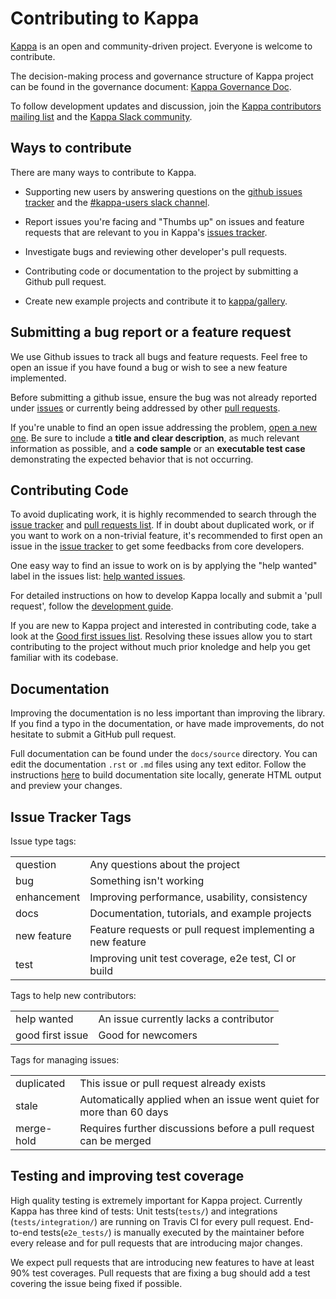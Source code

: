 # Contributing to Kappa

[Kappa](https://github.com/kappa/Kappa) is an open and community-driven project. Everyone is welcome to contribute.

The decision-making process and governance structure of Kappa project can be found in the governance document: [Kappa Governance Doc](https://github.com/kappa/Kappa/blob/master/GOVERNANCE.md).

To follow development updates and discussion, join the [Kappa contributors mailing list](https://groups.google.com/forum/#!forum/kappa) and the [Kappa Slack community](https://join.slack.com/t/kappa/shared_invite/enQtNjcyMTY3MjE4NTgzLTU3ZDc1MWM5MzQxMWQxMzJiNTc1MTJmMzYzMTYwMjQ0OGEwNDFmZDkzYWQxNzgxYWNhNjAxZjk4MzI4OGY1Yjg).


## Ways to contribute

There are many ways to contribute to Kappa.

* Supporting new users by answering questions on the
    [github issues tracker](https://github.com/kappa/Kappa/issues) and the 
    [#kappa-users slack channel](https://join.slack.com/t/kappa/shared_invite/enQtNjcyMTY3MjE4NTgzLTU3ZDc1MWM5MzQxMWQxMzJiNTc1MTJmMzYzMTYwMjQ0OGEwNDFmZDkzYWQxNzgxYWNhNjAxZjk4MzI4OGY1Yjg).
 
* Report issues you're facing and "Thumbs up" on issues and feature requests that are 
    relevant to you in Kappa's [issues tracker](https://github.com/kappa/Kappa/issues).
 
* Investigate bugs and reviewing other developer's pull requests.

* Contributing code or documentation to the project by submitting a Github pull request.

* Create new example projects and contribute it to [kappa/gallery](https://github.com/kappa/gallery).



## Submitting a bug report or a feature request

We use Github issues to track all bugs and feature requests. Feel free to open an issue
if you have found a bug or wish to see a new feature implemented.

Before submitting a github issue, ensure the bug was not already reported under 
[issues](https://github.com/kappa/kappa/issues) or currently being addressed by 
other [pull requests](https://github.com/kappa/Kappa/pulls).

If you're unable to find an open issue addressing the problem,
[open a new one](https://github.com/kappa/kappa/issues/new). Be sure to
include a **title and clear description**, as much relevant information as
possible, and a **code sample** or an **executable test case** demonstrating
the expected behavior that is not occurring.


## Contributing Code

To avoid duplicating work, it is highly recommended to search through the 
[issue tracker](https://github.com/kappa/kappa/issues) and 
[pull requests list](https://github.com/kappa/Kappa/pulls). If in doubt about
duplicated work, or if you want to work on a non-trivial feature, it's recommended to 
first open an issue in the [issue tracker](https://github.com/kappa/kappa/issues)
to get some feedbacks from core developers.

One easy way to find an issue to work on is by applying the "help wanted" label in the
issues list: [help wanted issues](https://github.com/kappa/Kappa/issues?q=is%3Aopen+is%3Aissue+label%3A%22help+wanted%22).

For detailed instructions on how to develop Kappa locally and submit a 'pull request',
follow the [development guide](https://github.com/kappa/Kappa/blob/master/DEVELOPMENT.md).

If you are new to Kappa project and interested in contributing code, take a look at
the [Good first issues list](https://github.com/kappa/Kappa/issues?q=is%3Aopen+is%3Aissue+label%3A%22good+first+issue%22).
Resolving these issues allow you to start contributing to the project without much
prior knoledge and help you get familiar with its codebase.


## Documentation

Improving the documentation is no less important than improving the library. If you find
a typo in the documentation, or have made improvements, do not hesitate to submit a 
GitHub pull request. 

Full documentation can be found under the `docs/source` directory. You can edit the
documentation `.rst` or `.md` files using any text editor. Follow the instructions 
[here](https://github.com/kappa/Kappa/blob/master/DEVELOPMENT.md#how-to-edit-run-build-documentation-site)
to build documentation site locally, generate HTML output and preview your changes.

## Issue Tracker Tags

Issue type tags:

|     |     |
| --- | --- |
| question | Any questions about the project |
| bug | Something isn't working |
| enhancement | Improving performance, usability, consistency |
| docs | Documentation, tutorials, and example projects |
| new feature | Feature requests or pull request implementing a new feature |
| test | Improving unit test coverage, e2e test, CI or build |

Tags to help new contributors:

|     |     |
| --- | --- |
| help wanted | An issue currently lacks a contributor |
| good first issue | Good for newcomers |

Tags for managing issues:

|     |     |
| --- | --- |
| duplicated | This issue or pull request already exists |
| stale | Automatically applied when an issue went quiet for more than 60 days |
| merge-hold | Requires further discussions before a pull request can be merged |


## Testing and improving test coverage

High quality testing is extremely important for Kappa project. Currently Kappa has
three kind of tests: Unit tests(`tests/`) and integrations (`tests/integration/`) are
running on Travis CI for every pull request.  End-to-end tests(`e2e_tests/`) is manually
executed by the maintainer before every release and for pull requests that are 
introducing major changes.

We expect pull requests that are introducing new features to have at least 90% test 
coverages. Pull requests that are fixing a bug should add a test covering the issue
being fixed if possible.
